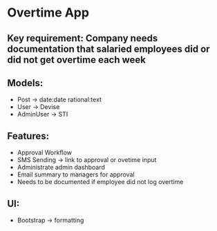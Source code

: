 # Overtime App

## Key requirement: Company needs documentation that salaried employees did or did not get overtime each week

## Models:
- Post -> date:date rational:text
- User -> Devise
- AdminUser -> STI

## Features:
- Approval Workflow
- SMS Sending -> link to approval or ovetime input
- Administrate admin dashboard
- Email summary to managers for approval
- Needs to be documented if employee did not log overtime

## UI:
- Bootstrap -> formatting